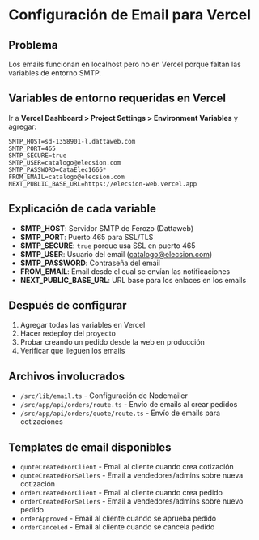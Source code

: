 # Configuración de Email para Vercel

## Problema
Los emails funcionan en localhost pero no en Vercel porque faltan las variables de entorno SMTP.

## Variables de entorno requeridas en Vercel

Ir a **Vercel Dashboard > Project Settings > Environment Variables** y agregar:

```
SMTP_HOST=sd-1358901-l.dattaweb.com
SMTP_PORT=465
SMTP_SECURE=true
SMTP_USER=catalogo@elecsion.com
SMTP_PASSWORD=CataElec1666*
FROM_EMAIL=catalogo@elecsion.com
NEXT_PUBLIC_BASE_URL=https://elecsion-web.vercel.app
```

## Explicación de cada variable

- **SMTP_HOST**: Servidor SMTP de Ferozo (Dattaweb)
- **SMTP_PORT**: Puerto 465 para SSL/TLS
- **SMTP_SECURE**: `true` porque usa SSL en puerto 465
- **SMTP_USER**: Usuario del email (catalogo@elecsion.com)
- **SMTP_PASSWORD**: Contraseña del email
- **FROM_EMAIL**: Email desde el cual se envían las notificaciones
- **NEXT_PUBLIC_BASE_URL**: URL base para los enlaces en los emails

## Después de configurar

1. Agregar todas las variables en Vercel
2. Hacer redeploy del proyecto
3. Probar creando un pedido desde la web en producción
4. Verificar que lleguen los emails

## Archivos involucrados

- `/src/lib/email.ts` - Configuración de Nodemailer
- `/src/app/api/orders/route.ts` - Envío de emails al crear pedidos
- `/src/app/api/orders/quote/route.ts` - Envío de emails para cotizaciones

## Templates de email disponibles

- `quoteCreatedForClient` - Email al cliente cuando crea cotización
- `quoteCreatedForSellers` - Email a vendedores/admins sobre nueva cotización
- `orderCreatedForClient` - Email al cliente cuando crea pedido
- `orderCreatedForSellers` - Email a vendedores/admins sobre nuevo pedido
- `orderApproved` - Email al cliente cuando se aprueba pedido
- `orderCanceled` - Email al cliente cuando se cancela pedido